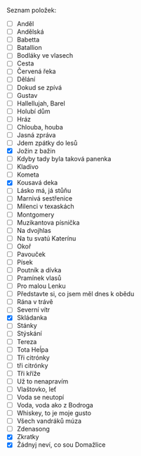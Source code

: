 Seznam položek:
- [ ] Anděl
- [ ] Andělská
- [ ] Babetta
- [ ] Batallion
- [ ] Bodláky ve vlasech
- [ ] Cesta
- [ ] Červená řeka
- [ ] Dělání
- [ ] Dokud se zpívá
- [ ] Gustav
- [ ] Hallellujah, Barel
- [ ] Holubí dům
- [ ] Hráz
- [ ] Chlouba, houba
- [ ] Jasná zpráva
- [ ] Jdem zpátky do lesů
- [x] Jožin z bažin
- [ ] Kdyby tady byla taková panenka
- [ ] Kladivo
- [ ] Kometa
- [x] Kousavá deka
- [ ] Lásko má, já stůňu
- [ ] Marnivá sestřenice
- [ ] Milenci v texaskách
- [ ] Montgomery
- [ ] Muzikantova písnička
- [ ] Na dvojhlas
- [ ] Na tu svatú Katerínu
- [ ] Okoř
- [ ] Pavouček
- [ ] Písek
- [ ] Poutník a dívka
- [ ] Pramínek vlasů
- [ ] Pro malou Lenku
- [ ] Představte si, co jsem měl dnes k obědu
- [ ] Rána v trávě
- [ ] Severní vítr
- [x] Skládanka
- [ ] Stánky
- [ ] Stýskání
- [ ] Tereza
- [ ] Tota Heĺpa
- [ ] Tři citrónky
- [ ] tři citrónky
- [ ] Tři kříže
- [ ] Už to nenapravím
- [ ] Vlaštovko, leť
- [ ] Voda se neutopí
- [ ] Voda, voda ako z Bodroga
- [ ] Whiskey, to je moje gusto
- [ ] Všech vandráků múza
- [ ] Zdenasong
- [x] Zkratky
- [x] Žádnyj neví, co sou Domažlice
